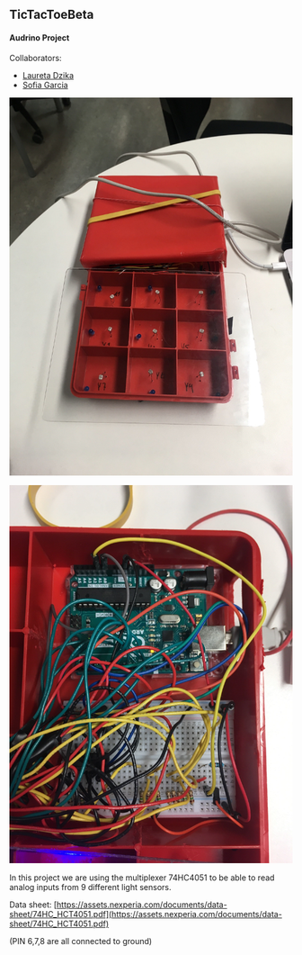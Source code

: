 ## TicTacToeBeta

#### Audrino Project

Collaborators:
 - [Laureta Dzika](https://github.com/xhika)
 - [Sofia Garcia](https://github.com/sof1agarc1a)

![The Project](1.jpg)

![The Wiring](2.jpg)

In this project we are using the multiplexer 74HC4051 to be able to read analog inputs from 9 different light sensors.

Data sheet:
[https://assets.nexperia.com/documents/data-sheet/74HC_HCT4051.pdf](https://assets.nexperia.com/documents/data-sheet/74HC_HCT4051.pdf)

(PIN 6,7,8 are all connected to ground)